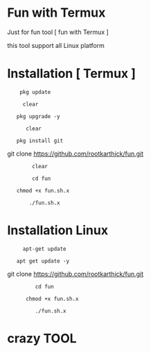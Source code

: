 # Fun with Termux

Just for fun tool 
[ fun with Termux ]  

this tool support all Linux platform 

#  Installation [ Termux ]

        pkg update 

         clear 

       pkg upgrade -y 

          clear 

       pkg install git 

git clone https://github.com/rootkarthick/fun.git
 
            clear
 
            cd fun 

       chmod +x fun.sh.x 

           ./fun.sh.x


# Installation Linux



         apt-get update 

       apt get update -y

  git clone https://github.com/rootkarthick/fun.git

             cd fun 

          chmod +x fun.sh.x 

             ./fun.sh.x


#  crazy TOOL 
